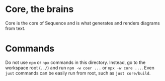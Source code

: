 # Core, the brains

Core is the core of Sequence and is what generates and renders diagrams from text.

# Commands

Do not use `npm` or `npx` commands in this directory. Instead, go to the workspace root (`../`) and run `npm -w coer ...` or `npx -w core ...`. Even `just` commands can be easily run from root, such as `just core/build`.